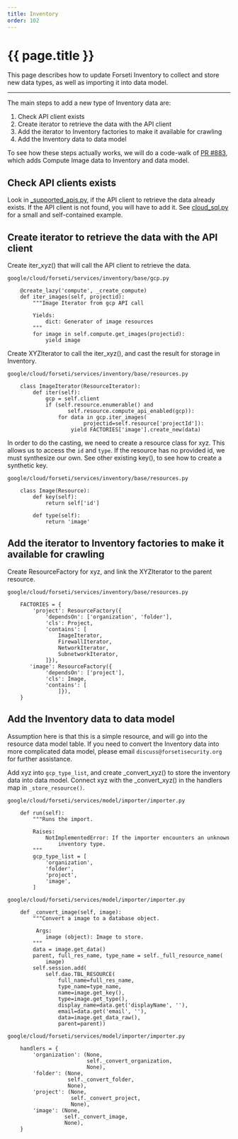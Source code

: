 ```yaml
---
title: Inventory 
order: 102
---
```


# {{ page.title }}

This page describes how to update Forseti Inventory to collect and store new
data types, as well as importing it into data model.

---

The main steps to add a new type of Inventory data are:
1. Check API client exists
1. Create iterator to retrieve the data with the API client
1. Add the iterator to Inventory factories to make it available for crawling
1. Add the Inventory data to data model

To see how these steps actually works, we will do a code-walk of
[PR #883](https://github.com/GoogleCloudPlatform/forseti-security/pull/883),
which adds Compute Image data to Inventory and data model.

## Check API clients exists

Look in [_supported_apis.py](https://github.com/GoogleCloudPlatform/forseti-security/blob/stable/google/cloud/forseti/common/gcp_api/_supported_apis.py), if the API client to retrieve the data already exists.
If the API client is not found, you will have to add it. See [cloud_sql.py](https://github.com/GoogleCloudPlatform/forseti-security/blob/stable/google/cloud/forseti/common/gcp_api/cloudsql.py)
for a small and self-contained example.

## Create iterator to retrieve the data with the API client

Create iter_xyz() that will call the API client to retrieve the data.

```
google/cloud/forseti/services/inventory/base/gcp.py

    @create_lazy('compute', _create_compute)
    def iter_images(self, projectid):
        """Image Iterator from gcp API call

        Yields:
            dict: Generator of image resources
        """
        for image in self.compute.get_images(projectid):
            yield image
```

Create XYZIterator to call the iter_xyz(), and cast the result for storage
in Inventory.

```
google/cloud/forseti/services/inventory/base/resources.py

    class ImageIterator(ResourceIterator):
        def iter(self):
            gcp = self.client
            if (self.resource.enumerable() and
                   self.resource.compute_api_enabled(gcp)):
                for data in gcp.iter_images(
                        projectid=self.resource['projectId']):
                    yield FACTORIES['image'].create_new(data)
```

In order to do the casting, we need to create a resource class for xyz. This
allows us to access the `id` and `type`. If the resource has no provided id,
we must synthesize our own.  See other existing key(), to see how to create
a synthetic key.

```
google/cloud/forseti/services/inventory/base/resources.py

    class Image(Resource):
        def key(self):
            return self['id']

        def type(self):
            return 'image'
```

## Add the iterator to Inventory factories to make it available for crawling

Create ResourceFactory for xyz, and link the XYZIterator to the parent resource.

```
google/cloud/forseti/services/inventory/base/resources.py

    FACTORIES = {
        'project': ResourceFactory({
            'dependsOn': ['organization', 'folder'],
            'cls': Project,
            'contains': [
                ImageIterator,
                FirewallIterator,
                NetworkIterator,
                SubnetworkIterator,
            ]}),
       'image': ResourceFactory({
            'dependsOn': ['project'],
            'cls': Image,
            'contains': [
                ]}),
    }
```

## Add the Inventory data to data model

Assumption here is that this is a simple resource, and will go into the
resource data model table. If you need to convert the Inventory data into
more complicated data model, please email `discuss@forsetisecurity.org` for
further assistance.

Add xyz into `gcp_type_list`, and create _convert_xyz() to store the inventory
data into data model. Connect xyz with the _convert_xyz() in the handlers map
in `_store_resource()`.

```
google/cloud/forseti/services/model/importer/importer.py

    def run(self):
        """Runs the import.

        Raises:
            NotImplementedError: If the importer encounters an unknown
                inventory type.
        """
        gcp_type_list = [
            'organization',
            'folder',
            'project',
            'image',
        ]
```

```
google/cloud/forseti/services/model/importer/importer.py

    def _convert_image(self, image):
        """Convert a image to a database object.

         Args:
            image (object): Image to store.
        """
        data = image.get_data()
        parent, full_res_name, type_name = self._full_resource_name(
            image)
        self.session.add(
            self.dao.TBL_RESOURCE(
                full_name=full_res_name,
                type_name=type_name,
                name=image.get_key(),
                type=image.get_type(),
                display_name=data.get('displayName', ''),
                email=data.get('email', ''),
                data=image.get_data_raw(),
                parent=parent))
```

```
google/cloud/forseti/services/model/importer/importer.py

    handlers = {
        'organization': (None,
                         self._convert_organization,
                         None),
        'folder': (None,
                   self._convert_folder,
                   None),
        'project': (None,
                    self._convert_project,
                    None),
        'image': (None,
                  self._convert_image,
                  None),
    }
```
